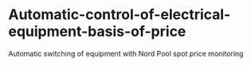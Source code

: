 # Automatic-control-of-electrical-equipment-basis-of-price
Automatic switching of equipment with Nord Pool spot price monitoring
